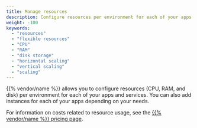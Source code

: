 ```yaml
---
title: Manage resources
description: Configure resources per environment for each of your apps and services.
weight: -100
keywords:
  - "resources"
  - "flexible resources"
  - "CPU"
  - "RAM"
  - "disk storage"
  - "horizontal scaling"
  - "vertical scaling"
  - "scaling"
---
```


{{% vendor/name %}} allows you to configure resources (CPU, RAM, and disk) per environment for each of your apps and services.
You can also add instances for each of your apps depending on your needs.

For information on costs related to resource usage, see the [{{% vendor/name %}} pricing page](https://upsun.com/pricing/).
